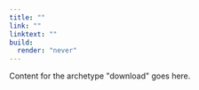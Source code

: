 ```yaml
---
title: ""
link: ""
linktext: ""
build:
  render: "never"
---
```

Content for the archetype "download" goes here.